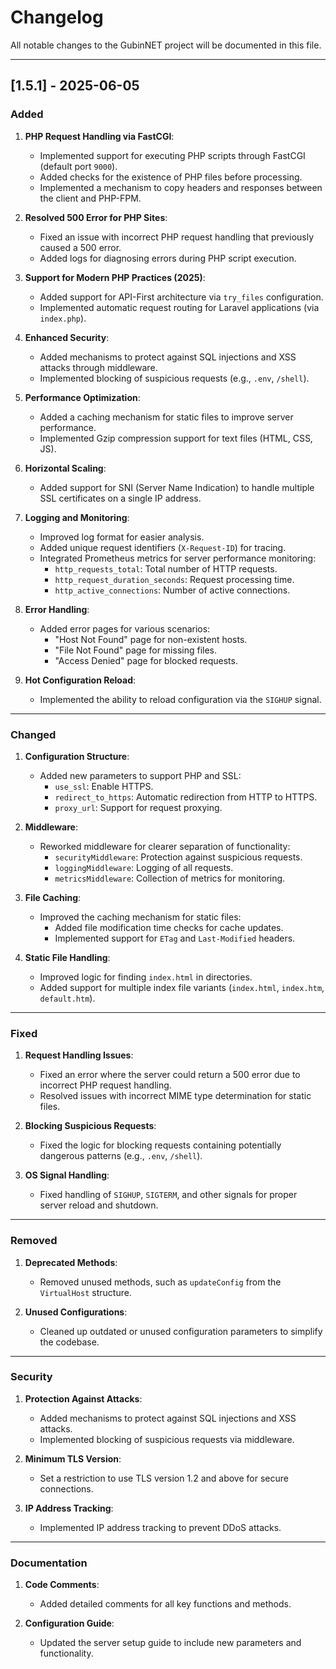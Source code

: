 # Changelog

All notable changes to the GubinNET project will be documented in this file.

---

## [1.5.1] - 2025-06-05

### Added
1. **PHP Request Handling via FastCGI**:
   - Implemented support for executing PHP scripts through FastCGI (default port `9000`).
   - Added checks for the existence of PHP files before processing.
   - Implemented a mechanism to copy headers and responses between the client and PHP-FPM.

2. **Resolved 500 Error for PHP Sites**:
   - Fixed an issue with incorrect PHP request handling that previously caused a 500 error.
   - Added logs for diagnosing errors during PHP script execution.

3. **Support for Modern PHP Practices (2025)**:
   - Added support for API-First architecture via `try_files` configuration.
   - Implemented automatic request routing for Laravel applications (via `index.php`).

4. **Enhanced Security**:
   - Added mechanisms to protect against SQL injections and XSS attacks through middleware.
   - Implemented blocking of suspicious requests (e.g., `.env`, `/shell`).

5. **Performance Optimization**:
   - Added a caching mechanism for static files to improve server performance.
   - Implemented Gzip compression support for text files (HTML, CSS, JS).

6. **Horizontal Scaling**:
   - Added support for SNI (Server Name Indication) to handle multiple SSL certificates on a single IP address.

7. **Logging and Monitoring**:
   - Improved log format for easier analysis.
   - Added unique request identifiers (`X-Request-ID`) for tracing.
   - Integrated Prometheus metrics for server performance monitoring:
     - `http_requests_total`: Total number of HTTP requests.
     - `http_request_duration_seconds`: Request processing time.
     - `http_active_connections`: Number of active connections.

8. **Error Handling**:
   - Added error pages for various scenarios:
     - "Host Not Found" page for non-existent hosts.
     - "File Not Found" page for missing files.
     - "Access Denied" page for blocked requests.

9. **Hot Configuration Reload**:
   - Implemented the ability to reload configuration via the `SIGHUP` signal.

---

### Changed
1. **Configuration Structure**:
   - Added new parameters to support PHP and SSL:
     - `use_ssl`: Enable HTTPS.
     - `redirect_to_https`: Automatic redirection from HTTP to HTTPS.
     - `proxy_url`: Support for request proxying.

2. **Middleware**:
   - Reworked middleware for clearer separation of functionality:
     - `securityMiddleware`: Protection against suspicious requests.
     - `loggingMiddleware`: Logging of all requests.
     - `metricsMiddleware`: Collection of metrics for monitoring.

3. **File Caching**:
   - Improved the caching mechanism for static files:
     - Added file modification time checks for cache updates.
     - Implemented support for `ETag` and `Last-Modified` headers.

4. **Static File Handling**:
   - Improved logic for finding `index.html` in directories.
   - Added support for multiple index file variants (`index.html`, `index.htm`, `default.htm`).

---

### Fixed
1. **Request Handling Issues**:
   - Fixed an error where the server could return a 500 error due to incorrect PHP request handling.
   - Resolved issues with incorrect MIME type determination for static files.

2. **Blocking Suspicious Requests**:
   - Fixed the logic for blocking requests containing potentially dangerous patterns (e.g., `.env`, `/shell`).

3. **OS Signal Handling**:
   - Fixed handling of `SIGHUP`, `SIGTERM`, and other signals for proper server reload and shutdown.

---

### Removed
1. **Deprecated Methods**:
   - Removed unused methods, such as `updateConfig` from the `VirtualHost` structure.

2. **Unused Configurations**:
   - Cleaned up outdated or unused configuration parameters to simplify the codebase.

---

### Security
1. **Protection Against Attacks**:
   - Added mechanisms to protect against SQL injections and XSS attacks.
   - Implemented blocking of suspicious requests via middleware.

2. **Minimum TLS Version**:
   - Set a restriction to use TLS version 1.2 and above for secure connections.

3. **IP Address Tracking**:
   - Implemented IP address tracking to prevent DDoS attacks.

---

### Documentation
1. **Code Comments**:
   - Added detailed comments for all key functions and methods.

2. **Configuration Guide**:
   - Updated the server setup guide to include new parameters and functionality.
